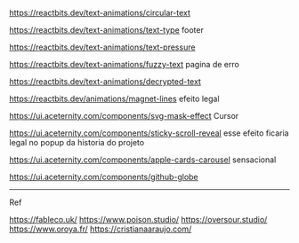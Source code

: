 https://reactbits.dev/text-animations/circular-text

https://reactbits.dev/text-animations/text-type   footer

https://reactbits.dev/text-animations/text-pressure

https://reactbits.dev/text-animations/fuzzy-text pagina de erro

https://reactbits.dev/text-animations/decrypted-text

https://reactbits.dev/animations/magnet-lines  efeito legal

https://ui.aceternity.com/components/svg-mask-effect Cursor

https://ui.aceternity.com/components/sticky-scroll-reveal esse efeito ficaria legal no popup da historia do projeto 

https://ui.aceternity.com/components/apple-cards-carousel sensacional 

https://ui.aceternity.com/components/github-globe

------------------------------------------

Ref

https://fableco.uk/
https://www.poison.studio/
https://oversour.studio/
https://www.oroya.fr/
https://cristianaaraujo.com/